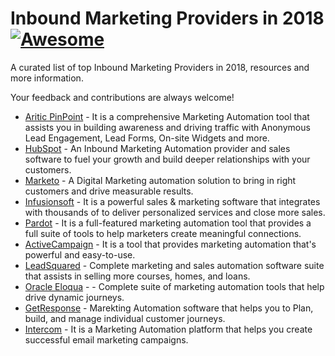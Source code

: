 # Inbound Marketing Providers in 2018 [![Awesome](https://cdn.rawgit.com/sindresorhus/awesome/d7305f38d29fed78fa85652e3a63e154dd8e8829/media/badge.svg)](https://github.com/ankitpr89/marketing-automation/)

A curated list of top Inbound Marketing Providers in 2018, resources and more information.

Your feedback and contributions are always welcome!

* [Aritic PinPoint](https://aritic.com) - It is a comprehensive Marketing Automation tool that assists you in building awareness and driving traffic with Anonymous Lead Engagement, Lead Forms, On-site Widgets and more. 
* [HubSpot](http://hubspot.com/) - An Inbound Marketing Automation provider and sales software to fuel your growth and build deeper relationships with your customers. 
* [Marketo](https://www.marketo.com/) - A Digital Marketing automation solution to bring in right customers and drive measurable results. 
* [Infusionsoft](https://www.infusionsoft.com/) - It is a powerful sales & marketing software that integrates with thousands of to deliver personalized services and close more sales.
* [Pardot](http://www.pardot.com/) - It is a full-featured marketing automation tool that provides a full suite of tools to help marketers create meaningful connections.
* [ActiveCampaign](http://www.activecampaign.com/) - It is a tool that provides marketing automation that's powerful and easy-to-use.
* [LeadSquared](http://www.leadsquared.com/) - Complete marketing and sales automation software suite that assists in selling more courses, homes, and loans. 
* [Oracle Eloqua](https://www.marketo.com/) - - Complete suite of marketing automation tools that help drive dynamic journeys.
* [GetResponse](https://www.getresponse.com/) - Marekting Automation software that helps you to Plan, build, and manage individual customer journeys. 
* [Intercom](https://www.intercom.com/) - It is a Marketing Automation platform that helps you create successful email marketing campaigns.
